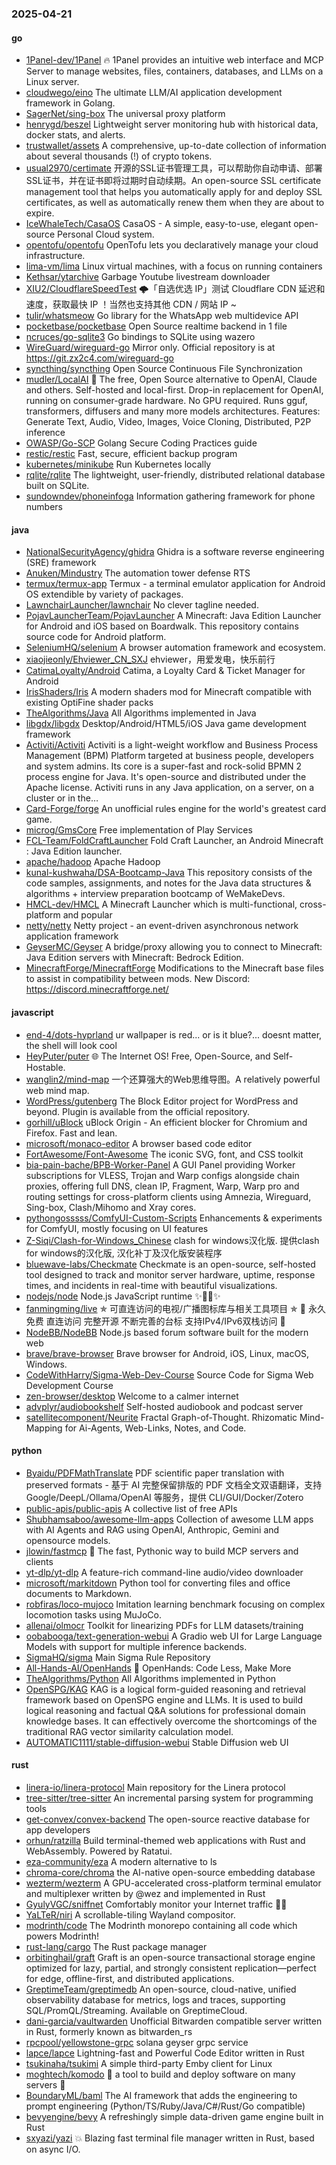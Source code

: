 ### 2025-04-21

#### go
* [1Panel-dev/1Panel](https://github.com/1Panel-dev/1Panel) 🔥 1Panel provides an intuitive web interface and MCP Server to manage websites, files, containers, databases, and LLMs on a Linux server.
* [cloudwego/eino](https://github.com/cloudwego/eino) The ultimate LLM/AI application development framework in Golang.
* [SagerNet/sing-box](https://github.com/SagerNet/sing-box) The universal proxy platform
* [henrygd/beszel](https://github.com/henrygd/beszel) Lightweight server monitoring hub with historical data, docker stats, and alerts.
* [trustwallet/assets](https://github.com/trustwallet/assets) A comprehensive, up-to-date collection of information about several thousands (!) of crypto tokens.
* [usual2970/certimate](https://github.com/usual2970/certimate) 开源的SSL证书管理工具，可以帮助你自动申请、部署SSL证书，并在证书即将过期时自动续期。An open-source SSL certificate management tool that helps you automatically apply for and deploy SSL certificates, as well as automatically renew them when they are about to expire.
* [IceWhaleTech/CasaOS](https://github.com/IceWhaleTech/CasaOS) CasaOS - A simple, easy-to-use, elegant open-source Personal Cloud system.
* [opentofu/opentofu](https://github.com/opentofu/opentofu) OpenTofu lets you declaratively manage your cloud infrastructure.
* [lima-vm/lima](https://github.com/lima-vm/lima) Linux virtual machines, with a focus on running containers
* [Kethsar/ytarchive](https://github.com/Kethsar/ytarchive) Garbage Youtube livestream downloader
* [XIU2/CloudflareSpeedTest](https://github.com/XIU2/CloudflareSpeedTest) 🌩「自选优选 IP」测试 Cloudflare CDN 延迟和速度，获取最快 IP ！当然也支持其他 CDN / 网站 IP ~
* [tulir/whatsmeow](https://github.com/tulir/whatsmeow) Go library for the WhatsApp web multidevice API
* [pocketbase/pocketbase](https://github.com/pocketbase/pocketbase) Open Source realtime backend in 1 file
* [ncruces/go-sqlite3](https://github.com/ncruces/go-sqlite3) Go bindings to SQLite using wazero
* [WireGuard/wireguard-go](https://github.com/WireGuard/wireguard-go) Mirror only. Official repository is at https://git.zx2c4.com/wireguard-go
* [syncthing/syncthing](https://github.com/syncthing/syncthing) Open Source Continuous File Synchronization
* [mudler/LocalAI](https://github.com/mudler/LocalAI) 🤖 The free, Open Source alternative to OpenAI, Claude and others. Self-hosted and local-first. Drop-in replacement for OpenAI, running on consumer-grade hardware. No GPU required. Runs gguf, transformers, diffusers and many more models architectures. Features: Generate Text, Audio, Video, Images, Voice Cloning, Distributed, P2P inference
* [OWASP/Go-SCP](https://github.com/OWASP/Go-SCP) Golang Secure Coding Practices guide
* [restic/restic](https://github.com/restic/restic) Fast, secure, efficient backup program
* [kubernetes/minikube](https://github.com/kubernetes/minikube) Run Kubernetes locally
* [rqlite/rqlite](https://github.com/rqlite/rqlite) The lightweight, user-friendly, distributed relational database built on SQLite.
* [sundowndev/phoneinfoga](https://github.com/sundowndev/phoneinfoga) Information gathering framework for phone numbers

#### java
* [NationalSecurityAgency/ghidra](https://github.com/NationalSecurityAgency/ghidra) Ghidra is a software reverse engineering (SRE) framework
* [Anuken/Mindustry](https://github.com/Anuken/Mindustry) The automation tower defense RTS
* [termux/termux-app](https://github.com/termux/termux-app) Termux - a terminal emulator application for Android OS extendible by variety of packages.
* [LawnchairLauncher/lawnchair](https://github.com/LawnchairLauncher/lawnchair) No clever tagline needed.
* [PojavLauncherTeam/PojavLauncher](https://github.com/PojavLauncherTeam/PojavLauncher) A Minecraft: Java Edition Launcher for Android and iOS based on Boardwalk. This repository contains source code for Android platform.
* [SeleniumHQ/selenium](https://github.com/SeleniumHQ/selenium) A browser automation framework and ecosystem.
* [xiaojieonly/Ehviewer_CN_SXJ](https://github.com/xiaojieonly/Ehviewer_CN_SXJ) ehviewer，用爱发电，快乐前行
* [CatimaLoyalty/Android](https://github.com/CatimaLoyalty/Android) Catima, a Loyalty Card & Ticket Manager for Android
* [IrisShaders/Iris](https://github.com/IrisShaders/Iris) A modern shaders mod for Minecraft compatible with existing OptiFine shader packs
* [TheAlgorithms/Java](https://github.com/TheAlgorithms/Java) All Algorithms implemented in Java
* [libgdx/libgdx](https://github.com/libgdx/libgdx) Desktop/Android/HTML5/iOS Java game development framework
* [Activiti/Activiti](https://github.com/Activiti/Activiti) Activiti is a light-weight workflow and Business Process Management (BPM) Platform targeted at business people, developers and system admins. Its core is a super-fast and rock-solid BPMN 2 process engine for Java. It's open-source and distributed under the Apache license. Activiti runs in any Java application, on a server, on a cluster or in the…
* [Card-Forge/forge](https://github.com/Card-Forge/forge) An unofficial rules engine for the world's greatest card game.
* [microg/GmsCore](https://github.com/microg/GmsCore) Free implementation of Play Services
* [FCL-Team/FoldCraftLauncher](https://github.com/FCL-Team/FoldCraftLauncher) Fold Craft Launcher, an Android Minecraft : Java Edition launcher.
* [apache/hadoop](https://github.com/apache/hadoop) Apache Hadoop
* [kunal-kushwaha/DSA-Bootcamp-Java](https://github.com/kunal-kushwaha/DSA-Bootcamp-Java) This repository consists of the code samples, assignments, and notes for the Java data structures & algorithms + interview preparation bootcamp of WeMakeDevs.
* [HMCL-dev/HMCL](https://github.com/HMCL-dev/HMCL) A Minecraft Launcher which is multi-functional, cross-platform and popular
* [netty/netty](https://github.com/netty/netty) Netty project - an event-driven asynchronous network application framework
* [GeyserMC/Geyser](https://github.com/GeyserMC/Geyser) A bridge/proxy allowing you to connect to Minecraft: Java Edition servers with Minecraft: Bedrock Edition.
* [MinecraftForge/MinecraftForge](https://github.com/MinecraftForge/MinecraftForge) Modifications to the Minecraft base files to assist in compatibility between mods. New Discord: https://discord.minecraftforge.net/

#### javascript
* [end-4/dots-hyprland](https://github.com/end-4/dots-hyprland) ur wallpaper is red... or is it blue?... doesnt matter, the shell will look cool
* [HeyPuter/puter](https://github.com/HeyPuter/puter) 🌐 The Internet OS! Free, Open-Source, and Self-Hostable.
* [wanglin2/mind-map](https://github.com/wanglin2/mind-map) 一个还算强大的Web思维导图。A relatively powerful web mind map.
* [WordPress/gutenberg](https://github.com/WordPress/gutenberg) The Block Editor project for WordPress and beyond. Plugin is available from the official repository.
* [gorhill/uBlock](https://github.com/gorhill/uBlock) uBlock Origin - An efficient blocker for Chromium and Firefox. Fast and lean.
* [microsoft/monaco-editor](https://github.com/microsoft/monaco-editor) A browser based code editor
* [FortAwesome/Font-Awesome](https://github.com/FortAwesome/Font-Awesome) The iconic SVG, font, and CSS toolkit
* [bia-pain-bache/BPB-Worker-Panel](https://github.com/bia-pain-bache/BPB-Worker-Panel) A GUI Panel providing Worker subscriptions for VLESS, Trojan and Warp configs alongside chain proxies, offering full DNS, clean IP, Fragment, Warp, Warp pro and routing settings for cross-platform clients using Amnezia, Wireguard, Sing-box, Clash/Mihomo and Xray cores.
* [pythongosssss/ComfyUI-Custom-Scripts](https://github.com/pythongosssss/ComfyUI-Custom-Scripts) Enhancements & experiments for ComfyUI, mostly focusing on UI features
* [Z-Siqi/Clash-for-Windows_Chinese](https://github.com/Z-Siqi/Clash-for-Windows_Chinese) clash for windows汉化版. 提供clash for windows的汉化版, 汉化补丁及汉化版安装程序
* [bluewave-labs/Checkmate](https://github.com/bluewave-labs/Checkmate) Checkmate is an open-source, self-hosted tool designed to track and monitor server hardware, uptime, response times, and incidents in real-time with beautiful visualizations.
* [nodejs/node](https://github.com/nodejs/node) Node.js JavaScript runtime ✨🐢🚀✨
* [fanmingming/live](https://github.com/fanmingming/live) ✯ 可直连访问的电视/广播图标库与相关工具项目 ✯ 🔕 永久免费 直连访问 完整开源 不断完善的台标 支持IPv4/IPv6双栈访问 🔕
* [NodeBB/NodeBB](https://github.com/NodeBB/NodeBB) Node.js based forum software built for the modern web
* [brave/brave-browser](https://github.com/brave/brave-browser) Brave browser for Android, iOS, Linux, macOS, Windows.
* [CodeWithHarry/Sigma-Web-Dev-Course](https://github.com/CodeWithHarry/Sigma-Web-Dev-Course) Source Code for Sigma Web Development Course
* [zen-browser/desktop](https://github.com/zen-browser/desktop) Welcome to a calmer internet
* [advplyr/audiobookshelf](https://github.com/advplyr/audiobookshelf) Self-hosted audiobook and podcast server
* [satellitecomponent/Neurite](https://github.com/satellitecomponent/Neurite) Fractal Graph-of-Thought. Rhizomatic Mind-Mapping for Ai-Agents, Web-Links, Notes, and Code.

#### python
* [Byaidu/PDFMathTranslate](https://github.com/Byaidu/PDFMathTranslate) PDF scientific paper translation with preserved formats - 基于 AI 完整保留排版的 PDF 文档全文双语翻译，支持 Google/DeepL/Ollama/OpenAI 等服务，提供 CLI/GUI/Docker/Zotero
* [public-apis/public-apis](https://github.com/public-apis/public-apis) A collective list of free APIs
* [Shubhamsaboo/awesome-llm-apps](https://github.com/Shubhamsaboo/awesome-llm-apps) Collection of awesome LLM apps with AI Agents and RAG using OpenAI, Anthropic, Gemini and opensource models.
* [jlowin/fastmcp](https://github.com/jlowin/fastmcp) 🚀 The fast, Pythonic way to build MCP servers and clients
* [yt-dlp/yt-dlp](https://github.com/yt-dlp/yt-dlp) A feature-rich command-line audio/video downloader
* [microsoft/markitdown](https://github.com/microsoft/markitdown) Python tool for converting files and office documents to Markdown.
* [robfiras/loco-mujoco](https://github.com/robfiras/loco-mujoco) Imitation learning benchmark focusing on complex locomotion tasks using MuJoCo.
* [allenai/olmocr](https://github.com/allenai/olmocr) Toolkit for linearizing PDFs for LLM datasets/training
* [oobabooga/text-generation-webui](https://github.com/oobabooga/text-generation-webui) A Gradio web UI for Large Language Models with support for multiple inference backends.
* [SigmaHQ/sigma](https://github.com/SigmaHQ/sigma) Main Sigma Rule Repository
* [All-Hands-AI/OpenHands](https://github.com/All-Hands-AI/OpenHands) 🙌 OpenHands: Code Less, Make More
* [TheAlgorithms/Python](https://github.com/TheAlgorithms/Python) All Algorithms implemented in Python
* [OpenSPG/KAG](https://github.com/OpenSPG/KAG) KAG is a logical form-guided reasoning and retrieval framework based on OpenSPG engine and LLMs. It is used to build logical reasoning and factual Q&A solutions for professional domain knowledge bases. It can effectively overcome the shortcomings of the traditional RAG vector similarity calculation model.
* [AUTOMATIC1111/stable-diffusion-webui](https://github.com/AUTOMATIC1111/stable-diffusion-webui) Stable Diffusion web UI

#### rust
* [linera-io/linera-protocol](https://github.com/linera-io/linera-protocol) Main repository for the Linera protocol
* [tree-sitter/tree-sitter](https://github.com/tree-sitter/tree-sitter) An incremental parsing system for programming tools
* [get-convex/convex-backend](https://github.com/get-convex/convex-backend) The open-source reactive database for app developers
* [orhun/ratzilla](https://github.com/orhun/ratzilla) Build terminal-themed web applications with Rust and WebAssembly. Powered by Ratatui.
* [eza-community/eza](https://github.com/eza-community/eza) A modern alternative to ls
* [chroma-core/chroma](https://github.com/chroma-core/chroma) the AI-native open-source embedding database
* [wezterm/wezterm](https://github.com/wezterm/wezterm) A GPU-accelerated cross-platform terminal emulator and multiplexer written by @wez and implemented in Rust
* [GyulyVGC/sniffnet](https://github.com/GyulyVGC/sniffnet) Comfortably monitor your Internet traffic 🕵️‍♂️
* [YaLTeR/niri](https://github.com/YaLTeR/niri) A scrollable-tiling Wayland compositor.
* [modrinth/code](https://github.com/modrinth/code) The Modrinth monorepo containing all code which powers Modrinth!
* [rust-lang/cargo](https://github.com/rust-lang/cargo) The Rust package manager
* [orbitinghail/graft](https://github.com/orbitinghail/graft) Graft is an open-source transactional storage engine optimized for lazy, partial, and strongly consistent replication—perfect for edge, offline-first, and distributed applications.
* [GreptimeTeam/greptimedb](https://github.com/GreptimeTeam/greptimedb) An open-source, cloud-native, unified observability database for metrics, logs and traces, supporting SQL/PromQL/Streaming. Available on GreptimeCloud.
* [dani-garcia/vaultwarden](https://github.com/dani-garcia/vaultwarden) Unofficial Bitwarden compatible server written in Rust, formerly known as bitwarden_rs
* [rpcpool/yellowstone-grpc](https://github.com/rpcpool/yellowstone-grpc) solana geyser grpc service
* [lapce/lapce](https://github.com/lapce/lapce) Lightning-fast and Powerful Code Editor written in Rust
* [tsukinaha/tsukimi](https://github.com/tsukinaha/tsukimi) A simple third-party Emby client for Linux
* [moghtech/komodo](https://github.com/moghtech/komodo) 🦎 a tool to build and deploy software on many servers 🦎
* [BoundaryML/baml](https://github.com/BoundaryML/baml) The AI framework that adds the engineering to prompt engineering (Python/TS/Ruby/Java/C#/Rust/Go compatible)
* [bevyengine/bevy](https://github.com/bevyengine/bevy) A refreshingly simple data-driven game engine built in Rust
* [sxyazi/yazi](https://github.com/sxyazi/yazi) 💥 Blazing fast terminal file manager written in Rust, based on async I/O.
